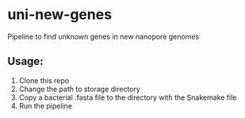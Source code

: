# uni-new-genes
Pipeline to find unknown genes in new nanopore genomes 


## Usage:
1. Clone this repo
2. Change the path to storage directory
3. Copy a bacterial .fasta file to the directory with the Snakemake file
4. Run the pipeline
